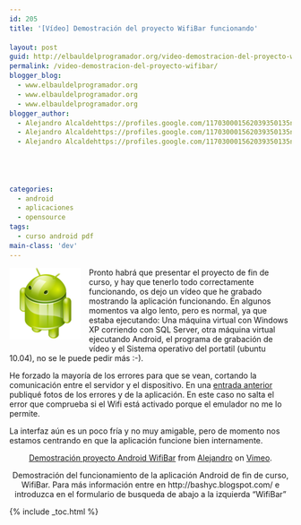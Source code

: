 ```yaml
---
id: 205
title: '[Vídeo] Demostración del proyecto WifiBar funcionando'

layout: post
guid: http://elbauldelprogramador.org/video-demostracion-del-proyecto-wifibar-funcionando/
permalink: /video-demostracion-del-proyecto-wifibar/
blogger_blog:
  - www.elbauldelprogramador.org
  - www.elbauldelprogramador.org
  - www.elbauldelprogramador.org
blogger_author:
  - Alejandro Alcaldehttps://profiles.google.com/117030001562039350135noreply@blogger.com
  - Alejandro Alcaldehttps://profiles.google.com/117030001562039350135noreply@blogger.com
  - Alejandro Alcaldehttps://profiles.google.com/117030001562039350135noreply@blogger.com

  
  
  
categories:
  - android
  - aplicaciones
  - opensource
tags:
  - curso android pdf
main-class: 'dev'
---
```

<img border="0" src="/assets/img/2013/07/iconoAndroid.png" style="clear:left; float:left;margin-right:1em; margin-bottom:1em" />

Pronto habrá que presentar el proyecto de fin de curso, y hay que tenerlo todo correctamente funcionando, os dejo un vídeo que he grabado mostrando la aplicación funcionando. En algunos momentos va algo lento, pero es normal, ya que estaba ejecutando: Una máquina virtual con Windows XP corriendo con SQL Server, otra máquina virtual ejecutando Android, el programa de grabación de vídeo y el Sistema operativo del portatil (ubuntu 10.04), no se le puede pedir más :-).

  
<!--ad-->

He forzado la mayoría de los errores para que se vean, cortando la comunicación entre el servidor y el dispositivo. En una [entrada anterior][1] publiqué fotos de los errores y de la aplicación. En este caso no salta el error que comprueba si el Wifi está activado porque el emulador no me lo permite. 

La interfaz aún es un poco fría y no muy amigable, pero de momento nos estamos centrando en que la aplicación funcione bien internamente.</p> 

<div style="text-align:center;">
  <p>
    <a href="http://vimeo.com/24456371">Demostración proyecto Android WifiBar</a> from <a href="http://vimeo.com/bashyc">Alejandro</a> on <a href="http://vimeo.com">Vimeo</a>.
  </p>
  
  <p>
    Demostración del funcionamiento de la aplicación Android de fin de curso, WifiBar. Para más información entre en http://bashyc.blogspot.com/ e introduzca en el formulario de busqueda de abajo a la izquierda &#8220;WifiBar&#8221;
  </p>
</div>



 [1]: https://elbauldelprogramador.com/avances-en-el-proyecto-android-de-fin/

{% include _toc.html %}
